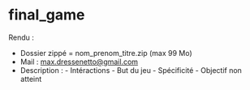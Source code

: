 # final_game

Rendu : 
- Dossier zippé = nom_prenom_titre.zip (max 99 Mo)
- Mail : max.dressenetto@gmail.com
- Description :
		- Intéractions 
		- But du jeu
		- Spécificité
		- Objectif non atteint 

